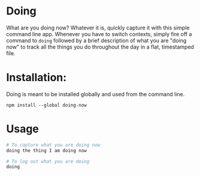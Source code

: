 # Doing

What are you doing now? Whatever it is, quickly capture it with this simple command line app. Whenever you have to switch contexts, simply fire off a command to `doing` followed by a brief description of what you are "doing now" to track all the things you do throughout the day in a flat, timestamped file.

# Installation:

Doing is meant to be installed globally and used from the command line.

```
npm install --global doing-now
```

# Usage

```bash
# To capture what you are doing now
doing the thing I am doing now

# To log out what you are doing
doing
```